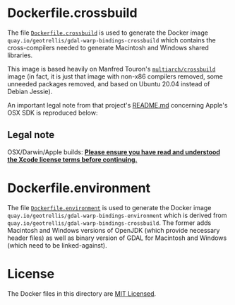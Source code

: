 # Dockerfile.crossbuild #

The file [`Dockerfile.crossbuild`](Dockerfile.crossbuild) is used to generate the Docker image `quay.io/geotrellis/gdal-warp-bindings-crossbuild` which contains the cross-compilers needed to generate Macintosh and Windows shared libraries.

This image is based heavily on Manfred Touron's [`multiarch/crossbuild`](https://github.com/multiarch/crossbuild) image (in fact, it is just that image with non-x86 compilers removed, some unneeded packages removed, and based on Ubuntu 20.04 instead of Debian Jessie).

An important legal note from that project's [README.md](https://github.com/multiarch/crossbuild/blob/3d8c2ea811534cc6f4d82f54892f5494681e2591/README.md) concerning Apple's OSX SDK is reproduced below:

## Legal note ##

OSX/Darwin/Apple builds: 
**[Please ensure you have read and understood the Xcode license
   terms before continuing.](https://www.apple.com/legal/sla/docs/xcode.pdf)**

# Dockerfile.environment #

The file [`Dockerfile.environment`](Dockerfile.environment) is used to generate the Docker image `quay.io/geotrellis/gdal-warp-bindings-environment` which is derived from `quay.io/geotrellis/gdal-warp-bindings-crossbuild`.  The former adds Macintosh and Windows versions of OpenJDK (which provide necessary header files) as well as binary version of GDAL for Macintosh and Windows (which need to be linked-against).

# License #

The Docker files in this directory are [MIT Licensed](LICENSE).
